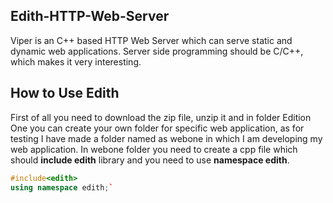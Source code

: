 ## Edith-HTTP-Web-Server
Viper is an C++ based HTTP Web Server which can serve static and dynamic web applications. Server side programming should be C/C++, which makes it very interesting.
## How to Use Edith
First of all you need to download the zip file, unzip it and in folder Edition One you can create your own folder for specific web application, as for testing I have made a folder named as webone in which I am developing my web application. In webone folder you need to create a cpp file which should **include edith** library and you need to use **namespace edith**.
```cpp
#include<edith>
using namespace edith;`
```
